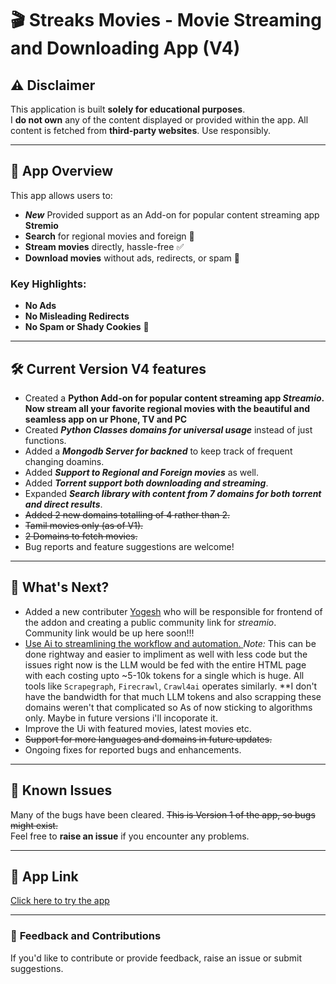 # 🎬 **Streaks Movies - Movie Streaming and Downloading App** (V4)

## ⚠️ **Disclaimer**
This application is built **solely for educational purposes**.  
I **do not own** any of the content displayed or provided within the app. All content is fetched from **third-party websites**. Use responsibly.

---

## 🚀 **App Overview**
This app allows users to:
- ***New*** Provided support as an Add-on for popular content streaming app **Stremio**
- **Search** for regional movies and foreign 🎥  
- **Stream movies** directly, hassle-free ✅  
- **Download movies** without ads, redirects, or spam 🔽  

### Key Highlights:
- **No Ads**  
- **No Misleading Redirects**  
- **No Spam or Shady Cookies** 🍪  

---

## 🛠️ **Current Version V4 features**
- Created a **Python Add-on for popular content streaming app *Streamio*. Now stream all your favorite regional movies with the beautiful and seamless app on ur Phone, TV and PC**
- Created **_Python Classes domains for universal usage_** instead of just functions.
- Added a **_Mongodb Server for backned_** to keep track of frequent changing doamins.
- Added **_Support to Regional and Foreign movies_** as well.
- Added **_Torrent support both downloading and streaming_**.
- Expanded **_Search library with content from 7 domains for both torrent and direct results_**.
- ~~Added 2 new domains totalling of 4 rather than 2.~~
- ~~Tamil movies only (as of V1).~~
- ~~2 Domains to fetch movies.~~  
- Bug reports and feature suggestions are welcome!  

---

## 🌟 **What's Next?**
- Added a new contributer [Yogesh](https://github.com/yogesh82-dotcom/yogesh82-dotcom) who will be responsible for frontend of the addon and creating a public community link for *streamio*. Community link would be up here soon!!!
- <ins> Use Ai to streamlining the workflow and automation. </ins>
    *Note:* This can be done rightway and easier to impliment as well with less code but the issues right now is the LLM would be fed with the entire HTML page with each costing upto ~5-10k tokens for a single which is huge. All tools like `Scrapegraph`, `Firecrawl`, `Crawl4ai` operates similarly. **I don't have the bandwidth for that much LLM tokens and also scrapping these domains weren't that complicated so As of now sticking to algorithms only. Maybe in future versions i'll incoporate it.
- Improve the Ui with featured movies, latest movies etc.
- ~~Support for more languages and domains in future updates.~~  
- Ongoing fixes for reported bugs and enhancements.  

---

## 🐞 **Known Issues**
Many of the bugs have been cleared.
~~This is Version 1 of the app, so bugs might exist.~~  
Feel free to **raise an issue** if you encounter any problems.

---

## 🔗 **App Link**
[Click here to try the app](https://streaks-movies.streamlit.app/)

---

### 📢 **Feedback and Contributions**
If you'd like to contribute or provide feedback, raise an issue or submit suggestions.